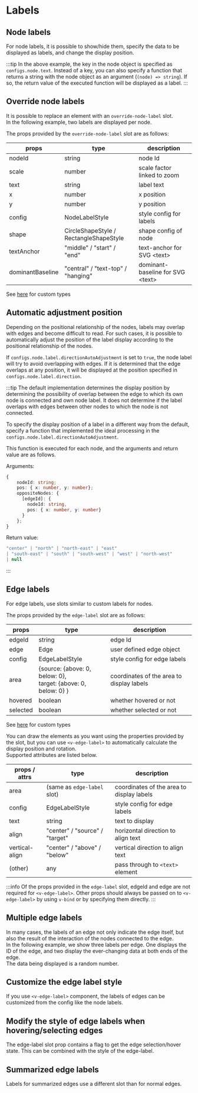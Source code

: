 # Labels

## Node labels

For node labels, it is possible to show/hide them, specify the data to
be displayed as labels, and change the display position.

<demo-tabs :demo-height="250" :use-data="true">
<template v-slot:demo>
  <DemoNodeLabels />
</template>
<template v-slot:source>

  <<< @/.vitepress/components/04_label/01/NodeLabels.vue{6-19}

</template>
<template v-slot:data>

  <<< @/.vitepress/components/04_label/01/data.ts

</template>
</demo-tabs>

:::tip
In the above example, the key in the node object is specified as
`configs.node.text`. Instead of a key, you can also specify a
function that returns a string with the node object as an argument
(`(node) => string`).  If so, the return value of the executed
function will be displayed as a label.
:::

## Override node labels

It is possible to replace an element with an `override-node-label` slot.  
In the following example, two labels are displayed per node.

<demo-tabs :demo-height="250" :use-data="true">
<template v-slot:demo>
  <DemoNodeCustomLabels />
</template>
<template v-slot:source>

  <<< @/.vitepress/components/04_label/02/NodeCustomLabels.vue{7-29}

</template>
<template v-slot:data>

  <<< @/.vitepress/components/04_label/02/data.ts

</template>
</demo-tabs>

The props provided by the `override-node-label` slot are as follows:

<div class="reference-table">

| props            | type                                       | description                            |
| ---------------- | ------------------------------------------ | -------------------------------------- |
| nodeId           | string                                     | node Id                                |
| scale            | number                                     | scale factor linked to zoom            |
| text             | string                                     | label text                             |
| x                | number                                     | x position                             |
| y                | number                                     | y position                             |
| config           | NodeLabelStyle                             | style config for labels                |
| shape            | CircleShapeStyle /<br> RectangleShapeStyle | shape config of node                   |
| textAnchor       | "middle" / "start" / "end"                 | text-anchor for SVG &lt;text&gt;       |
| dominantBaseline | "central" / "text-top" / "hanging"         | dominant-baseline for SVG &lt;text&gt; |

See [here](https://github.com/dash14/v-network-graph/blob/main/src/common/configs.ts) for custom types

</div>

## Automatic adjustment position

Depending on the positional relationship of the nodes, labels may
overlap with edges and become difficult to read.
For such cases, it is possible to automatically adjust the position
of the label display according to the positional relationship of
the nodes.

If `configs.node.label.directionAutoAdjustment` is set to `true`,
the node label will try to avoid overlapping with edges.
If it is determined that the edge overlaps at any position, it will
be displayed at the position specified in `configs.node.label.direction`.

<demo-tabs :demo-height="250" :use-data="true">
<template v-slot:demo>
  <DemoAutoAdjustment />
</template>
<template v-slot:source>

  <<< @/.vitepress/components/04_label/03/AutoAdjustment.vue{11}

</template>
<template v-slot:data>

  <<< @/.vitepress/components/04_label/03/data.ts

</template>
</demo-tabs>

:::tip
The default implementation determines the display position by
determining the possibility of overlap between the edge to
which its own node is connected and own node label. It does
not determine if the label overlaps with edges between other
nodes to which the node is not connected.

To specify the display position of a label in a different way
from the default, specify a function that implemented the ideal
processing in the `configs.node.label.directionAutoAdjustment`.

This function is executed for each node, and the arguments and
return value are as follows.

Arguments:

```typescript
{
    nodeId: string;
    pos: { x: number, y: number};
    oppositeNodes: {
      [edgeId]: {
        nodeId: string,
        pos: { x: number, y: number}
      }
    };
}
```

Return value:

```typescript
"center" | "north" | "north-east" | "east"
| "south-east" | "south" | "south-west" | "west" | "north-west"
| null
```
:::

## Edge labels

For edge labels, use slots similar to custom labels for nodes.

<demo-tabs :use-data="true">
<template v-slot:demo>
  <DemoEdgeLabels />
</template>
<template v-slot:source>

  <<< @/.vitepress/components/04_label/04/EdgeLabels.vue{12-14}

</template>
<template v-slot:data>

  <<< @/.vitepress/components/04_label/04/data.ts

</template>
</demo-tabs>

The props provided by the `edge-label` slot are as follows:

<div class="reference-table">

| props    | type            | description                               |
| -------- | --------------- | ----------------------------------------- |
| edgeId   | string          | edge Id                                   |
| edge     | Edge            | user defined edge object                  |
| config   | EdgeLabelStyle  | style config for edge labels              |
| area     | {source: {above: 0, below: 0},<br> target: {above: 0, below: 0} } | coordinates of the area to display labels |
| hovered  | boolean         | whether hovered or not                    |
| selected | boolean         | whether selected or not                   |

</div>

See [here](https://github.com/dash14/v-network-graph/blob/main/src/common/configs.ts) for custom types

You can draw the elements as you want using the properties provided by
the slot, but you can use `<v-edge-label>` to automatically calculate
the display position and rotation.  
Supported attributes are listed below.

<div class="reference-table">

| props / attrs  | type                           | description                               |
| -------------- | ------------------------------ | ----------------------------------------- |
| area           | (same as `edge-label` slot)    | coordinates of the area to display labels |
| config         | EdgeLabelStyle                 | style config for edge labels              |
| text           | string                         | text to display                           |
| align          | "center" / "source" / "target" | horizontal direction to align text        |
| vertical-align | "center" / "above" / "below"   | vertical direction to align text          |
| (other)        | any                            | pass through to `<text>` element          |

</div>

:::info
Of the props provided in the `edge-label` slot, edgeId and edge are not
required for `<v-edge-label>`. Other props should always be passed on
to `<v-edge-label>` by using `v-bind` or by specifying them directly.
:::

## Multiple edge labels

In many cases, the labels of an edge not only indicate the edge itself,
but also the result of the interaction of the nodes connected to the edge.  
In the following example, we show three labels per edge. One displays the
ID of the edge, and two display the ever-changing data at both ends of the
edge.  
The data being displayed is a random number.

<demo-tabs :use-data="true">
<template v-slot:demo>
  <DemoMultipleEdgeLabels />
</template>
<template v-slot:source>

  <<< @/.vitepress/components/04_label/05/MultipleEdgeLabels.vue{40-63}

</template>
<template v-slot:data>

  <<< @/.vitepress/components/04_label/05/data.ts

</template>
</demo-tabs>

## Customize the edge label style

If you use `<v-edge-label>` component, the labels of edges can
be customized from the config like the node labels.

<demo-tabs :use-data="true">
<template v-slot:demo>
  <DemoEdgeLabelsStyle />
</template>
<template v-slot:source>

  <<< @/.vitepress/components/04_label/06/EdgeLabelsStyle.vue{15-32}

</template>
<template v-slot:data>

  <<< @/.vitepress/components/04_label/06/data.ts

</template>
</demo-tabs>

## Modify the style of edge labels when hovering/selecting edges

The edge-label slot prop contains a flag to get the edge selection/hover
state. This can be combined with the style of the edge-label.

<demo-tabs :use-data="true">
<template v-slot:demo>
  <DemoModifyEdgeLabelStyle />
</template>
<template v-slot:source>

  <<< @/.vitepress/components/04_label/07/ModifyEdgeLabelStyle.vue{29,31,42-53}

</template>
<template v-slot:data>

  <<< @/.vitepress/components/04_label/07/data.ts

</template>
</demo-tabs>


## Summarized edge labels

Labels for summarized edges use a different slot than for normal edges.

<demo-tabs :use-data="true">
<template v-slot:demo>
  <DemoSummarizedEdgeLabels />
</template>
<template v-slot:source>

  <<< @/.vitepress/components/04_label/08/SummarizedEdgeLabels.vue{5-8,27-35}

</template>
<template v-slot:data>

  <<< @/.vitepress/components/04_label/08/data.ts

</template>
</demo-tabs>

<script setup>
import DemoNodeLabels from '../.vitepress/components/04_label/01/NodeLabels.vue'
import DemoNodeCustomLabels from '../.vitepress/components/04_label/02/NodeCustomLabels.vue'
import DemoAutoAdjustment from '../.vitepress/components/04_label/03/AutoAdjustment.vue'
import DemoEdgeLabels from '../.vitepress/components/04_label/04/EdgeLabels.vue'
import DemoMultipleEdgeLabels from '../.vitepress/components/04_label/05/MultipleEdgeLabels.vue'
import DemoEdgeLabelsStyle from '../.vitepress/components/04_label/06/EdgeLabelsStyle.vue'
import DemoModifyEdgeLabelStyle from '../.vitepress/components/04_label/07/ModifyEdgeLabelStyle.vue'
import DemoSummarizedEdgeLabels from '../.vitepress/components/04_label/08/SummarizedEdgeLabels.vue'
</script>
